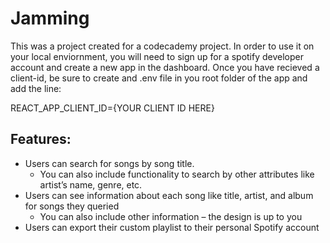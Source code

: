# Jamming

This was a project created for a codecademy project. In order to use it on your local enviornment, you will need to sign up for a spotify developer account and create a new app in the dashboard. Once you have recieved a client-id, be sure to create and .env file in you root folder of the app and add the line:

REACT_APP_CLIENT_ID={YOUR CLIENT ID HERE}


## Features:

-   Users can search for songs by song title.
    -   You can also include functionality to search by other attributes like artist’s name, genre, etc.
-   Users can see information about each song like title, artist, and album for songs they queried
    -   You can also include other information – the design is up to you
-   Users can export their custom playlist to their personal Spotify account
